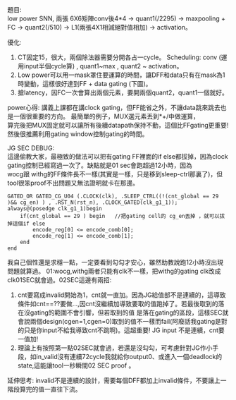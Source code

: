 題目:         
low power SNN, 兩張 6X6矩陣conv後4*4 -> quant1(/2295) -> maxpooling + FC -> quant2(/510) -> L1(兩張4X1相減絕對值相加) -> activation。    

優化:        
1. CT固定15，很大，兩個除法器需要分開各占一cycle。 Scheduling: conv (運用input半個cycle算) , quant1~max , quant2 ~ activation。
2. Low power可以用一mask罩住要運算的時間，讓DFF和data只有在mask為1時變動，這樣很好達到FF + data gating (下圖)。
3. 搶latency，因FC一次會算出兩個元素，要開兩個quant2，quant1一個就好。

power心得: 講義上課都在講clock gating，但FF能省之外，不讓data跳來跳去也是一個很重要的方向。 最簡單的例子，MUX選元素丟到*+/中做運算，    
算完後把MUX固定就可以讓所有後續datapath保持不動，這個比FFgating更重要! 然後很推薦利用gating window控制gating的時間。

JG SEC DEBUG:     
這邊偷教大家，最極致的做法可以把有gating FF裡面的if else都拔掉，因為clock gating控制已經寫過一次了。缺點就是01 sec會跑超過12小時，因為    
wocg跟 withg的FF條件長不一樣(其實是一樣，只是移到sleep-ctrl那裏了)，但tool很笨proof不出問題又無法證明就卡在那邊。

    GATED_OR GATED_CG_U04 (.CLOCK(clk), .SLEEP_CTRL((!(cnt_global == 29 )&& cg_en) ) , .RST_N(rst_n), .CLOCK_GATED(clk_g1_1));
    always@(posedge clk_g1_1)begin
    	if(cnt_global == 29 ) begin   //把gating cell的 cg_en丟掉 ，就可以拔掉這個if else
    		encode_reg[0] <= encode_comb[0];
    		encode_reg[1] <= encode_comb[1];
    	end
    end

我自己個性還是求穩一點，一定要看到勾勾才安心，雖然助教說跑12小時沒出現問題就算過。 01:wocg,withg兩者只能有clk不一樣，把withg的gating clk改成clk01SEC就會過。02SEC這邊有兩招:       
1. cnt要寫成invalid開始為1，cnt就一直加。因為JG給值部不是連續的，這導致條件如cnt==??要做...,因cnt沒繼續加導致要取的值跑掉了。若最後取到的落在沒gating的範圍不會引響，但若取到的值
   是落在gating的區段，這樣SEC就會說兩個design(cgen=1,cgen=0)取到的值不一樣而fail(阿廢話我gating是對的只是你input不給我導致cnt不跳啊)。這超重要! JG input 不是連續，cnt要一值加!
2. 理論上有按照第一點02SEC就會過，若還是沒勾勾，可考慮針對JG作小手段，如in_valid沒有連續72cycle我就給你output0、或進入一個deadlock的state,這能讓tool一秒瞬間02 SEC proof 。

延伸思考: invalid不是連續的設計，需要每個DFF都加上invalid條件，不要讓上一階段算完的值一直往下流。



